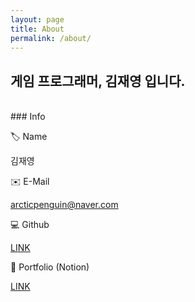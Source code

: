 ```yaml
---
layout: page
title: About
permalink: /about/
---
```


## 게임 프로그래머, 김재영 입니다.


<br>
### Info
<br>

🏷️ Name

김재영

✉️ E-Mail

arcticpenguin@naver.com

💻 Github

[LINK](https://github.com/Dormouse0224)

📝 Portfolio (Notion)

[LINK](https://brick-ricotta-a4b.notion.site/Portfolio-268d551174a780e1851afb08dead12b2)